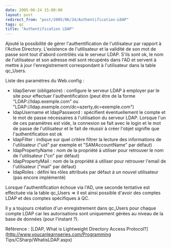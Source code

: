 ```yaml
---
date: 2005-06-24 15:00:00
layout: post
redirect_from: "post/2005/06/24/Authentification-LDAP"
tags: qc
title: "Authentification LDAP"
---
```


Ajouté la possibilité de gérer l'authentification de l'utilisateur par
rapport à l'Active Directory. L'existence de l'utilisateur et la validité de
son mot de passe sont tout d'abord contrôlés via le serveur LDAP. S'ils sont
ok, le nom de l'utilisateur et son adresse mél sont récupérés dans l'AD et
servent à mettre à jour l'enregistrement correspondant à l'utilisateur dans la
table qc_Users.

Liste des paramètres du Web.config :

* ldapServer (obligatoire) : configure le serveur LDAP à employer par le site
pour effectuer l'authentification (peut être de la forme
"LDAP://ldap.exemple.com" ou
"LDAP://ldap.exemple.com/dc=azerty,dc=exemple.com")
* ldapUsername et ldapPassword : spécifient éventuellement le compte et le
mot de passe nécessaires à l'utilisation du serveur LDAP. Lorsque l'un de ces
paramètres est vide, la connexion se fait avec le login et le mot de passe de
l'utilisateur et le fait de réussir à créer l'objet signifie que
l'authentification est ok
* ldapFilter : indique sur quel critère filtrer la lecture des informations
de l'utilisateur ("uid" par exemple et "SAMAccountName" par défaut)
* ldapPropertyName : nom de la propriété à utiliser pour retrouver le nom de
l'utilisateur ("cn" par défaut)
* ldapPropertyMail : nom de la propriété à utiliser pour retrouver l'email de
l'utilisateur ("mail" par défaut)
* ldapRoles : défini les rôles attribués par défaut à un nouvel utilisateur
(pas encore implémenté)

Lorsque l'authentification échoue via l'AD, une seconde tentative est
effectuée via la table qc_Users => il est ainsi possible d'avoir des comptes
LDAP et des comptes spécifiques à QC.

Il y a toujours création d'un enregistrement dans qc_Users pour chaque
compte LDAP car les autorisations sont uniquement gérées au niveau de la base
de données (pour l'instant ?).

Référence : [LDAP,
What is Lightweight Directory Access Protocol?](http://www.youcanlearnseries.com/Programming Tips/CSharp/WhatisLDAP.aspx)
